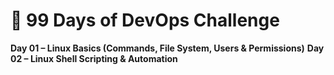 
# 🚀 99 Days of DevOps Challenge

**Day 01 – Linux Basics (Commands, File System, Users & Permissions)**
**Day 02 – Linux Shell Scripting & Automation** 